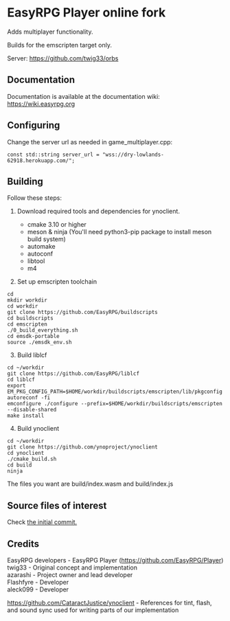 # EasyRPG Player online fork

Adds multiplayer functionality. 

Builds for the emscripten target only.


Server: https://github.com/twig33/orbs

## Documentation

Documentation is available at the documentation wiki: https://wiki.easyrpg.org

## Configuring

Change the server url as needed in game_multiplayer.cpp:
```
const std::string server_url = "wss://dry-lowlands-62918.herokuapp.com/";
```
## Building

Follow these steps:

1) Download required tools and dependencies for ynoclient.
    - cmake 3.10 or higher
    - meson & ninja (You'll need python3-pip package to install meson build system)
    - automake
    - autoconf
    - libtool
    - m4

2) Set up emscripten toolchain

```
cd
mkdir workdir
cd workdir
git clone https://github.com/EasyRPG/buildscripts
cd buildscripts
cd emscripten
./0_build_everything.sh
cd emsdk-portable
source ./emsdk_env.sh
```

3) Build liblcf
```
cd ~/workdir
git clone https://github.com/EasyRPG/liblcf
cd liblcf
export EM_PKG_CONFIG_PATH=$HOME/workdir/buildscripts/emscripten/lib/pkgconfig
autoreconf -fi
emconfigure ./configure --prefix=$HOME/workdir/buildscripts/emscripten --disable-shared
make install
```

4) Build ynoclient
```
cd ~/workdir
git clone https://github.com/ynoproject/ynoclient
cd ynoclient
./cmake_build.sh
cd build
ninja
```

The files you want are build/index.wasm and build/index.js

## Source files of interest
Check [the initial commit.](https://github.com/twig33/ynoclient/commit/218c56586b598a9e3889ed74cd606ed699d159ca)

## Credits
EasyRPG developers - EasyRPG Player (https://github.com/EasyRPG/Player)<br />
twig33 - Original concept and implementation<br />
azarashi - Project owner and lead developer<br />
Flashfyre - Developer<br />
aleck099 - Developer<br />

https://github.com/CataractJustice/ynoclient - References for tint, flash, and sound sync used for writing parts of our implementation
